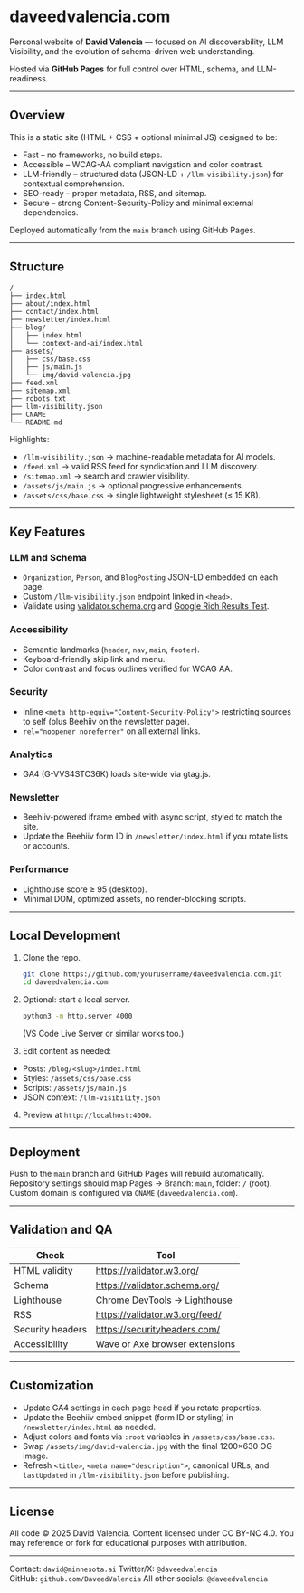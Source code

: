 # daveedvalencia.com

Personal website of **David Valencia** — focused on AI discoverability, LLM Visibility, and the evolution of schema-driven web understanding.

Hosted via **GitHub Pages** for full control over HTML, schema, and LLM-readiness.

---

## Overview

This is a static site (HTML + CSS + optional minimal JS) designed to be:
- Fast – no frameworks, no build steps.
- Accessible – WCAG-AA compliant navigation and color contrast.
- LLM-friendly – structured data (JSON-LD + `/llm-visibility.json`) for contextual comprehension.
- SEO-ready – proper metadata, RSS, and sitemap.
- Secure – strong Content-Security-Policy and minimal external dependencies.

Deployed automatically from the `main` branch using GitHub Pages.

---

## Structure

```text
/
├── index.html
├── about/index.html
├── contact/index.html
├── newsletter/index.html
├── blog/
│   ├── index.html
│   └── context-and-ai/index.html
├── assets/
│   ├── css/base.css
│   ├── js/main.js
│   └── img/david-valencia.jpg
├── feed.xml
├── sitemap.xml
├── robots.txt
├── llm-visibility.json
├── CNAME
└── README.md
```

Highlights:
- `/llm-visibility.json` → machine-readable metadata for AI models.
- `/feed.xml` → valid RSS feed for syndication and LLM discovery.
- `/sitemap.xml` → search and crawler visibility.
- `/assets/js/main.js` → optional progressive enhancements.
- `/assets/css/base.css` → single lightweight stylesheet (≤ 15 KB).

---

## Key Features

### LLM and Schema
- `Organization`, `Person`, and `BlogPosting` JSON-LD embedded on each page.
- Custom `/llm-visibility.json` endpoint linked in `<head>`.
- Validate using [validator.schema.org](https://validator.schema.org) and [Google Rich Results Test](https://search.google.com/test/rich-results).

### Accessibility
- Semantic landmarks (`header`, `nav`, `main`, `footer`).
- Keyboard-friendly skip link and menu.
- Color contrast and focus outlines verified for WCAG AA.

### Security
- Inline `<meta http-equiv="Content-Security-Policy">` restricting sources to self (plus Beehiiv on the newsletter page).
- `rel="noopener noreferrer"` on all external links.

### Analytics
- GA4 (G-VVS4STC36K) loads site-wide via gtag.js.

### Newsletter
- Beehiiv-powered iframe embed with async script, styled to match the site.
- Update the Beehiiv form ID in `/newsletter/index.html` if you rotate lists or accounts.

### Performance
- Lighthouse score ≥ 95 (desktop).
- Minimal DOM, optimized assets, no render-blocking scripts.

---

## Local Development

1. Clone the repo.

   ```bash
   git clone https://github.com/yourusername/daveedvalencia.com.git
   cd daveedvalencia.com
   ```

2. Optional: start a local server.

   ```bash
   python3 -m http.server 4000
   ```

   (VS Code Live Server or similar works too.)

3. Edit content as needed:
- Posts: `/blog/<slug>/index.html`
- Styles: `/assets/css/base.css`
- Scripts: `/assets/js/main.js`
- JSON context: `/llm-visibility.json`

4. Preview at `http://localhost:4000`.

---

## Deployment

Push to the `main` branch and GitHub Pages will rebuild automatically. Repository settings should map Pages → Branch: `main`, folder: `/` (root). Custom domain is configured via `CNAME` (`daveedvalencia.com`).

---

## Validation and QA

| Check            | Tool                                      |
|------------------|-------------------------------------------|
| HTML validity    | https://validator.w3.org/                 |
| Schema           | https://validator.schema.org/             |
| Lighthouse       | Chrome DevTools → Lighthouse               |
| RSS              | https://validator.w3.org/feed/            |
| Security headers | https://securityheaders.com/              |
| Accessibility    | Wave or Axe browser extensions            |

---

## Customization

- Update GA4 settings in each page head if you rotate properties.
- Update the Beehiiv embed snippet (form ID or styling) in `/newsletter/index.html` as needed.
- Adjust colors and fonts via `:root` variables in `/assets/css/base.css`.
- Swap `/assets/img/david-valencia.jpg` with the final 1200×630 OG image.
- Refresh `<title>`, `<meta name="description">`, canonical URLs, and `lastUpdated` in `/llm-visibility.json` before publishing.

---

## License

All code © 2025 David Valencia. Content licensed under CC BY-NC 4.0. You may reference or fork for educational purposes with attribution.

---
 
Contact: `david@minnesota.ai`
Twitter/X: `@daveedvalencia`  
GitHub: `github.com/DaveedValencia`
All other socials: `@daveedvalencia`  
